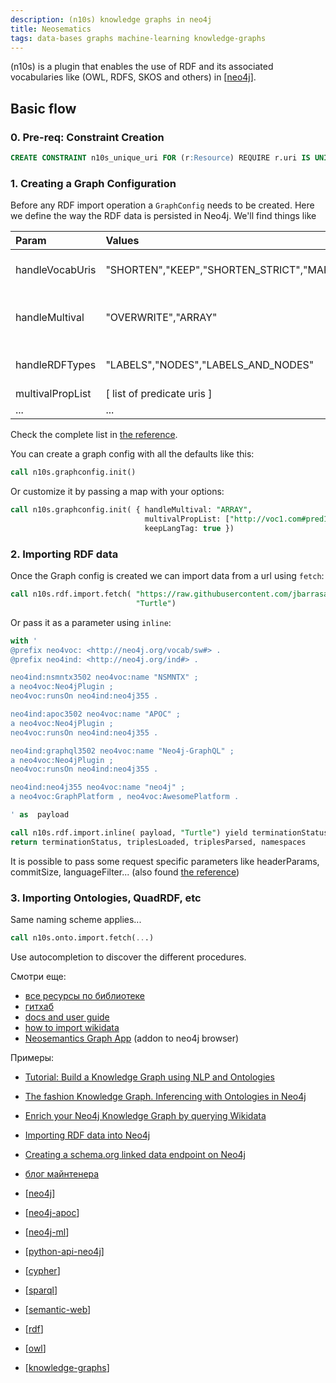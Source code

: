 ```yaml
---
description: (n10s) knowledge graphs in neo4j
title: Neosematics
tags: data-bases graphs machine-learning knowledge-graphs
---
```

(n10s) is a plugin that enables the use of RDF and its associated vocabularies like (OWL, RDFS, SKOS and others) in [[neo4j]].

## Basic flow

### 0. Pre-req: Constraint Creation

```sql
CREATE CONSTRAINT n10s_unique_uri FOR (r:Resource) REQUIRE r.uri IS UNIQUE
```

### 1. Creating a Graph Configuration

Before any RDF import operation a `GraphConfig` needs to be created. Here we define the way the RDF data is persisted in Neo4j. We'll find things like

| Param        | Values           | Desc  |
| :------------- |:-------------|:-----|
| handleVocabUris     | "SHORTEN","KEEP","SHORTEN_STRICT","MAP"|  how namespaces are  handled |
| handleMultival     | "OVERWRITE","ARRAY"      | how multivalued properties are handled |
| handleRDFTypes | "LABELS","NODES","LABELS_AND_NODES"      |  how RDF datatypes are handled |
| multivalPropList | [ list of predicate uris ] |  |
| ...| ...|...|

Check the complete list in [the reference](https://neo4j.com/labs/neosemantics/4.3/reference/).

You can create a graph config with all the defaults like this:

```sql
call n10s.graphconfig.init()
```

Or customize it by passing a map with your options:

```sql
call n10s.graphconfig.init( { handleMultival: "ARRAY",
                              multivalPropList: ["http://voc1.com#pred1", "http://voc1.com#pred2"],
                              keepLangTag: true })
```

### 2. Importing RDF data

Once the Graph config is created we can import data from a url using `fetch`:

```sql
call n10s.rdf.import.fetch( "https://raw.githubusercontent.com/jbarrasa/neosemantics/3.5/docs/rdf/nsmntx.ttl",
                            "Turtle")
```

Or pass it as a parameter using `inline`:

```sql
with '
@prefix neo4voc: <http://neo4j.org/vocab/sw#> .
@prefix neo4ind: <http://neo4j.org/ind#> .

neo4ind:nsmntx3502 neo4voc:name "NSMNTX" ;
a neo4voc:Neo4jPlugin ;
neo4voc:runsOn neo4ind:neo4j355 .

neo4ind:apoc3502 neo4voc:name "APOC" ;
a neo4voc:Neo4jPlugin ;
neo4voc:runsOn neo4ind:neo4j355 .

neo4ind:graphql3502 neo4voc:name "Neo4j-GraphQL" ;
a neo4voc:Neo4jPlugin ;
neo4voc:runsOn neo4ind:neo4j355 .

neo4ind:neo4j355 neo4voc:name "neo4j" ;
a neo4voc:GraphPlatform , neo4voc:AwesomePlatform .

' as  payload

call n10s.rdf.import.inline( payload, "Turtle") yield terminationStatus, triplesLoaded, triplesParsed, namespaces
return terminationStatus, triplesLoaded, triplesParsed, namespaces
```

It is possible to pass some request specific parameters like headerParams, commitSize, languageFilter...
(also found [the reference](https://neo4j.com/labs/neosemantics/4.3/reference/))

### 3. Importing Ontologies, QuadRDF, etc

Same naming scheme applies...

```sql
call n10s.onto.import.fetch(...)
```

Use autocompletion to discover the different procedures.

Смотри еще:

- [все ресурсы по библиотеке](https://neo4j.com/labs/neosemantics/)
- [гитхаб](https://github.com/neo4j-labs/neosemantics)
- [docs and user guide](https://neo4j.com/labs/neosemantics/4.3/)
- [how to import wikidata](https://neo4j.com/labs/neosemantics/how-to-guide/)
- [Neosemantics Graph App](https://neo4j.com/labs/neosemantics/graph-app/) (addon to neo4j browser)

Примеры:

- [Tutorial: Build a Knowledge Graph using NLP and Ontologies](https://neo4j.com/developer/graph-data-science/build-knowledge-graph-nlp-ontologies/)
- [The fashion Knowledge Graph. Inferencing with Ontologies in Neo4j](https://jbarrasa.com/2019/11/25/quickgraph9-the-fashion-knowledge-graph-inferencing-with-ontologies-in-neo4j/)
- [Enrich your Neo4j Knowledge Graph by querying Wikidata](https://jbarrasa.com/2019/12/05/quickgraph10-enrich-your-neo4j-knowledge-graph-by-querying-wikidata/)
- [Importing RDF data into Neo4j](https://jbarrasa.com/2016/06/07/importing-rdf-data-into-neo4j/)
- [Creating a schema.org linked data endpoint on Neo4j](https://jbarrasa.com/2018/10/18/quickgraph7-creating-a-schema-org-linked-data-endpoint-on-neo4j-in/)
- [блог майнтенера](https://jbarrasa.com/)

- [[neo4j]]
- [[neo4j-apoc]]
- [[neo4j-ml]]
- [[python-api-neo4j]]
- [[cypher]]
- [[sparql]]
- [[semantic-web]]
- [[rdf]]
- [[owl]]
- [[knowledge-graphs]]

[//begin]: # "Autogenerated link references for markdown compatibility"
[neo4j]: neo4j "Neo4j graph data base"
[neo4j-apoc]: neo4j-apoc "Neo4j APOC библиотека"
[neo4j-ml]: neo4j-ml "Machine learning in Neo4j"
[python-api-neo4j]: python-api-neo4j "Python api for neo4j"
[cypher]: cypher "Cypher query language"
[sparql]: sparql "SPARQL"
[semantic-web]: semantic-web "Semantic web"
[rdf]: rdf "RDF"
[owl]: owl "OWL ontology"
[knowledge-graphs]: ../lists/knowledge-graphs "Knowledge graphs"
[//end]: # "Autogenerated link references"
[//begin]: # "Autogenerated link references for markdown compatibility"
[neo4j]: neo4j "Neo4j graph data base"
[neo4j]: neo4j "Neo4j graph data base"
[neo4j-apoc]: neo4j-apoc "Neo4j APOC библиотека"
[neo4j-ml]: neo4j-ml "Machine learning in Neo4j"
[python-api-neo4j]: python-api-neo4j "Python api for neo4j"
[cypher]: cypher "Cypher query language"
[sparql]: sparql "SPARQL"
[semantic-web]: semantic-web "Semantic web"
[rdf]: rdf "RDF"
[owl]: owl "OWL ontology"
[knowledge-graphs]: ../lists/knowledge-graphs "Knowledge graphs"
[//end]: # "Autogenerated link references"
